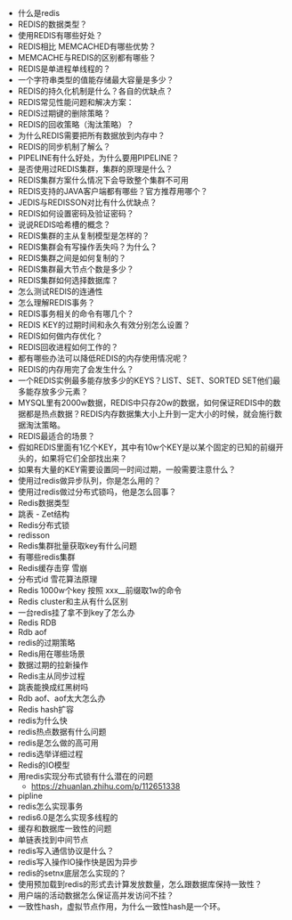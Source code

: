 - 什么是redis
- REDIS的数据类型？
- 使用REDIS有哪些好处？
- REDIS相比 MEMCACHED有哪些优势？
- MEMCACHE与REDIS的区别都有哪些？
- REDIS是单进程单线程的？
- 一个字符串类型的值能存储最大容量是多少？
- REDIS的持久化机制是什么？各自的优缺点？
- REDIS常见性能问题和解决方案：
- REDIS过期键的删除策略？
- REDIS的回收策略（淘汰策略）？
- 为什么REDIS需要把所有数据放到内存中？
- REDIS的同步机制了解么？
- PIPELINE有什么好处，为什么要用PIPELINE？
- 是否使用过REDIS集群，集群的原理是什么？
- REDIS集群方案什么情况下会导致整个集群不可用
- REDIS支持的JAVA客户端都有哪些？官方推荐用哪个？
- JEDIS与REDISSON对比有什么优缺点？
- REDIS如何设置密码及验证密码？
- 说说REDIS哈希槽的概念？
- REDIS集群的主从复制模型是怎样的？
- REDIS集群会有写操作丢失吗？为什么？
- REDIS集群之间是如何复制的？
- REDIS集群最大节点个数是多少？
- REDIS集群如何选择数据库？
- 怎么测试REDIS的连通性
- 怎么理解REDIS事务？
- REDIS事务相关的命令有哪几个？
- REDIS KEY的过期时间和永久有效分别怎么设置？
- REDIS如何做内存优化？
- REDIS回收进程如何工作的？
- 都有哪些办法可以降低REDIS的内存使用情况呢？
- REDIS的内存用完了会发生什么？
- 一个REDIS实例最多能存放多少的KEYS？LIST、SET、SORTED SET他们最多能存放多少元素？
- MYSQL里有2000w数据，REDIS中只存20w的数据，如何保证REDIS中的数据都是热点数据？REDIS内存数据集大小上升到一定大小的时候，就会施行数据淘汰策略。
- REDIS最适合的场景？
- 假如REDIS里面有1亿个KEY，其中有10w个KEY是以某个固定的已知的前缀开头的，如果将它们全部找出来？
- 如果有大量的KEY需要设置同一时间过期，一般需要注意什么？
- 使用过redis做异步队列，你是怎么用的？
- 使用过redis做过分布式锁吗，他是怎么回事？
- Redis数据类型
- 跳表 - Zet结构
- Redis分布式锁
- redisson
- Redis集群批量获取key有什么问题
- 有哪些redis集群
- Redis缓存击穿 雪崩
- 分布式id 雪花算法原理
- Redis 1000w个key 按照 xxx__前缀取1w的命令
- Redis cluster和主从有什么区别
- 一台redis挂了拿不到key了怎么办
- Redis RDB
- Rdb aof
- redis的过期策略
- Redis用在哪些场景
- 数据过期的拉新操作
- Redis主从同步过程
- 跳表能换成红黑树吗
- Rdb aof、aof太大怎么办
- Redis hash扩容
- redis为什么快
- redis热点数据有什么问题
- redis是怎么做的高可用
- redis选举详细过程
- Redis的IO模型
- 用redis实现分布式锁有什么潜在的问题
  - https://zhuanlan.zhihu.com/p/112651338
- pipline
- redis怎么实现事务 
- redis6.0是怎么实现多线程的
- 缓存和数据库一致性的问题
- 单链表找到中间节点
- redis写入通信协议是什么？ 
- redis写入操作IO操作快是因为异步
- redis的setnx底层怎么实现的？
- 使用预加载到redis的形式去计算发放数量，怎么跟数据库保持一致性？
- 用户端的活动数据怎么保证高并发访问不挂？
- 一致性hash，虚拟节点作用，为什么一致性hash是一个环。 
